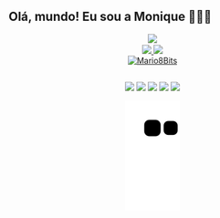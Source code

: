 ## Olá, mundo! Eu sou a Monique 👩‍💻🚀

<div align="center">
  <img height="400em" src="https://static.wixstatic.com/media/125b18_7f20c126ba2f43a3bfa8acce4a3f6d16~mv2.gif">
 <div>
  <a href="https://www.linkedin.com/in/devfullstackpython/">
  <img height="180em" src="https://github-readme-stats.vercel.app/api?username=moniqueds&show_icons=true&theme=buefy&include_all_commits=true&count_private=true"/>
  <img height="180em" src="https://github-readme-stats.vercel.app/api/top-langs/?username=moniqueds&layout=compact&langs_count=7&theme=buefy"/>
</div>
  <div style=display inline_blockbr>
   <img height="200px" align="bottom" alt="Mario8Bits" src="https://i.pinimg.com/originals/b6/90/40/b69040ba12c1b3a9d9d998e3e67154e9.gif"
   </div>
    
##
 
<div> 
  <a href="https://www.youtube.com/channel/UCqU_-MA_LMloOyPbOzHYNRA" target="_blank"><img src="https://img.shields.io/badge/YouTube-FF0000?style=for-the-badge&logo=youtube&logoColor=white" target="_blank"></a>
  <a href="https://www.instagram.com/moniqueds/" target="_blank"><img src="https://img.shields.io/badge/-Instagram-%23E4405F?style=for-the-badge&logo=instagram&logoColor=white" target="_blank"></a>
 	<a href="https://www.facebook.com/moniqueds90" target="_blank"><img src="https://img.shields.io/badge/Facebook-1877F2?style=for-the-badge&logo=facebook&logoColor=white" target="_blank"></a>
  <a href = "mailto:xmoneex@gmail.com"><img src="https://img.shields.io/badge/-Gmail-%23333?style=for-the-badge&logo=gmail&logoColor=white" target="_blank"></a>
  <a href="https://www.linkedin.com/in/devfullstackpython/" target="_blank"><img src="https://img.shields.io/badge/-LinkedIn-%230077B5?style=for-the-badge&logo=linkedin&logoColor=white" target="_blank"></a> 
 
  ![Snake animation](https://github.com/rafaballerini/rafaballerini/blob/output/github-contribution-grid-snake.svg)
 
</div>
